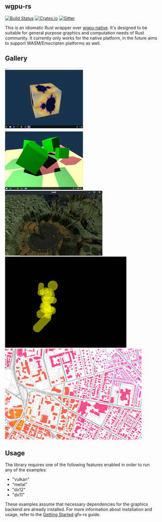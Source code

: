 ## wgpu-rs
[![Build Status](https://travis-ci.org/gfx-rs/wgpu-rs.svg)](https://travis-ci.org/gfx-rs/wgpu-rs)
[![Crates.io](https://img.shields.io/crates/v/wgpu.svg)](https://crates.io/crates/wgpu)
[![Gitter](https://badges.gitter.im/gfx-rs/webgpu.svg)](https://gitter.im/gfx-rs/webgpu)

This is an idiomatic Rust wrapper over [wgpu-native](https://github.com/gfx-rs/wgpu). It's designed to be suitable for general purpose graphics and computation needs of Rust community. It currently only works for the native platform, in the future aims to support WASM/Emscripten platforms as well.

## Gallery

![Cube](etc/example-cube.png) ![Shadow](etc/example-shadow.png)
![vange-rs](etc/vange-rs.png) ![Brawl](etc/brawl-attack.gif)
![GLX map](etc/glx-map.png)

## Usage

The library requires one of the following features enabled in order to run any of the examples:
  - "vulkan"
  - "metal"
  - "dx12"
  - "dx11"

These examples assume that necessary dependencies for the graphics backend are already installed. For more information about installation and usage, refer to the [Getting Started](https://github.com/gfx-rs/gfx/blob/master/info/getting_started.md) gfx-rs guide.
